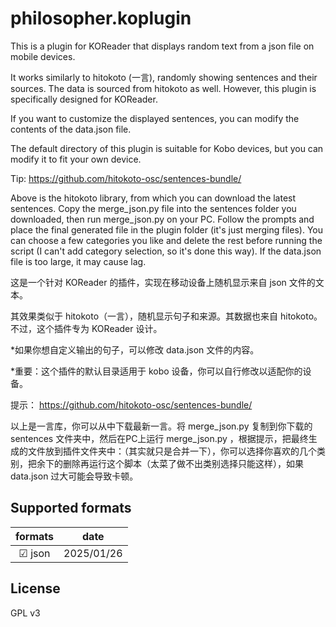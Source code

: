 # philosopher.koplugin

This is a plugin for KOReader that displays random text from a json file on mobile devices.

It works similarly to hitokoto (一言), randomly showing sentences and their sources. The data is sourced from hitokoto as well. However, this plugin is specifically designed for KOReader.

If you want to customize the displayed sentences, you can modify the contents of the data.json file.

The default directory of this plugin is suitable for Kobo devices, but you can modify it to fit your own device.

Tip: https://github.com/hitokoto-osc/sentences-bundle/

Above is the hitokoto library, from which you can download the latest sentences. Copy the merge_json.py file into the sentences folder you downloaded, then run merge_json.py on your PC. Follow the prompts and place the final generated file in the plugin folder (it's just merging files). You can choose a few categories you like and delete the rest before running the script (I can't add category selection, so it's done this way). If the data.json file is too large, it may cause lag.

这是一个针对 KOReader 的插件，实现在移动设备上随机显示来自 json 文件的文本。

其效果类似于 hitokoto（一言），随机显示句子和来源。其数据也来自 hitokoto。不过，这个插件专为 KOReader 设计。

*如果你想自定义输出的句子，可以修改 data.json 文件的内容。

*重要：这个插件的默认目录适用于 kobo 设备，你可以自行修改以适配你的设备。

提示： https://github.com/hitokoto-osc/sentences-bundle/ 

以上是一言库，你可以从中下载最新一言。将 merge_json.py 复制到你下载的 sentences 文件夹中，然后在PC上运行 merge_json.py ，根据提示，把最终生成的文件放到插件文件夹中：（其实就只是合并一下），你可以选择你喜欢的几个类别，把余下的删除再运行这个脚本（太菜了做不出类别选择只能这样），如果 data.json 过大可能会导致卡顿。

## Supported formats

|   formats    |    date   |
|:------------:|:---------:|
|&#x2611; json  | 2025/01/26 |

## License
GPL v3